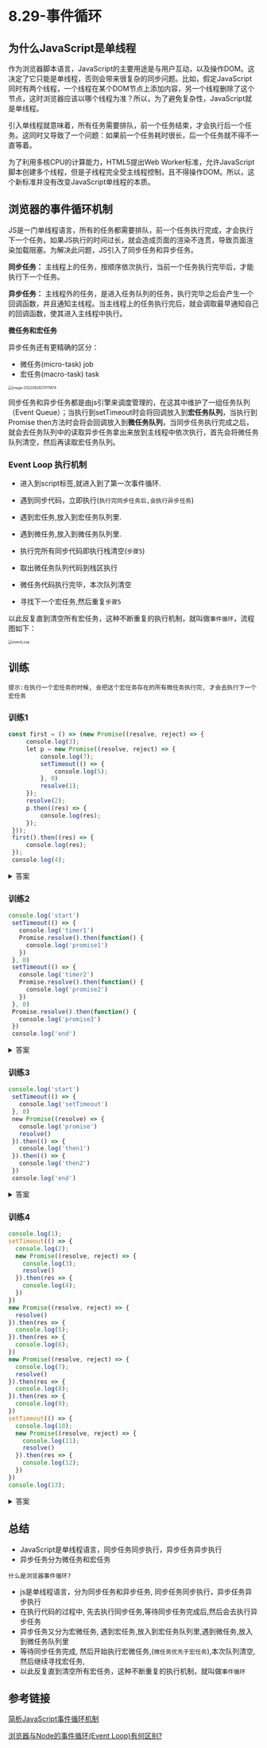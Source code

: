 # 8.29-事件循环

## 为什么JavaScript是单线程

作为浏览器脚本语言，JavaScript的主要用途是与用户互动，以及操作DOM。这决定了它只能是单线程，否则会带来很复杂的同步问题。比如，假定JavaScript同时有两个线程，一个线程在某个DOM节点上添加内容，另一个线程删除了这个节点，这时浏览器应该以哪个线程为准？所以，为了避免复杂性，JavaScript就是单线程。

引入单线程就意味着，所有任务需要排队，前一个任务结束，才会执行后一个任务。这同时又导致了一个问题：如果前一个任务耗时很长，后一个任务就不得不一直等着。

为了利用多核CPU的计算能力，HTML5提出Web Worker标准，允许JavaScript脚本创建多个线程，但是子线程完全受主线程控制，且不得操作DOM。所以，这个新标准并没有改变JavaScript单线程的本质。

## 浏览器的事件循环机制

JS是一门单线程语言，所有的任务都需要排队，前一个任务执行完成，才会执行下一个任务。如果JS执行的时间过长，就会造成页面的渲染不连贯，导致页面渲染加载阻塞。为解决此问题，JS引入了同步任务和异步任务。

**同步任务：** 主线程上的任务，按顺序依次执⾏，当前⼀个任务执⾏完毕后，才能执⾏下⼀个任务。

**异步任务：** 主线程外的任务，是进⼊任务队列的任务，执行完毕之后会产生一个回调函数，并且通知主线程。当主线程上的任务执行完后，就会调取最早通知自己的回调函数，使其进入主线程中执行。

**微任务和宏任务**

异步任务还有更精确的区分：

- 微任务(micro-task) job
- 宏任务(macro-task) task

<img src="./assets/image-20220828211111874.png" alt="image-20220828211111874" style="zoom:50%;" />

同步任务和异步任务都是由js引擎来调度管理的，在这其中维护了一组任务队列（Event Queue）；当执行到setTimeout时会将回调放入到**宏任务队列**，当执行到Promise then方法时会将会回调放入到**微任务队列**，当同步任务执行完成之后，就会去任务队列中的读取异步任务拿出来放到主线程中依次执行，首先会将微任务队列清空，然后再读取宏任务队列。

### Event Loop 执行机制

- 进入到script标签,就进入到了第一次事件循环.

- 遇到同步代码，立即执行(`执行完同步任务后,会执行异步任务`)

- 遇到宏任务,放入到宏任务队列里.

- 遇到微任务,放入到微任务队列里.

- 执行完所有同步代码即执行栈清空(`步骤5`)

- 取出微任务队列代码到栈区执行

- 微任务代码执行完毕，本次队列清空

- 寻找下一个宏任务,然后重复`步骤5`

以此反复直到清空所有宏任务，这种不断重复的执行机制，就叫做`事件循环`，流程图如下：

<img src="./assets/eventLoop.webp" alt="eventLoop" style="zoom:50%;" />



## 训练

`提示:在执行一个宏任务的时候, 会把这个宏任务存在的所有微任务执行完, 才会去执行下一个宏任务`

### 训练1

```js
const first = () => (new Promise((resolve, reject) => {
     console.log(3);
     let p = new Promise((resolve, reject) => {
         console.log(7);
         setTimeout(() => {
             console.log(5);
         }, 0)
         resolve(1);
     });
     resolve(2);
     p.then((res) => {
         console.log(res);
     });
 }));
 first().then((res) => {  
     console.log(res);
 });
 console.log(4);
```

<details>
  <summary>答案</summary>
  <div>3</div>
  <div>7</div>
  <div>4</div>
  <div>1</div>
  <div>2</div>
  <div>5</div>
</details>

### 训练2

```js
console.log('start')
 setTimeout(() => {
   console.log('timer1')
   Promise.resolve().then(function() {
     console.log('promise1')
   })
 }, 0)
 setTimeout(() => {
   console.log('timer2')
   Promise.resolve().then(function() {
     console.log('promise2')
   })
 }, 0)
 Promise.resolve().then(function() {
   console.log('promise3')
 })
 console.log('end')

```
<details>
  <summary>答案</summary>
  <div>start</div>
  <div>end</div>
  <div>promise3</div>
  <div>timer1</div>
  <div>promise1</div>
  <div>timer2</div>
  <div>promise2</div>
</details>

### 训练3

```js
console.log('start')
 setTimeout(() => {
   console.log('setTimeout')
 }, 0)
 new Promise((resolve) => {
   console.log('promise')
   resolve()
 }).then(() => {
   console.log('then1')
 }).then(() => {
   console.log('then2')
 })
 console.log('end')
```
<details>
  <summary>答案</summary>
  <div>start</div>
  <div>promise</div>
  <div>end</div>
  <div>then1</div>
  <div>then2</div>
  <div>setTimeout</div>
</details>

### 训练4

```js
console.log(1);
setTimeout(() => {
  console.log(2);
  new Promise((resolve, reject) => {
    console.log(3);
    resolve()
  }).then(res => {
    console.log(4);
  })
})
new Promise((resolve, reject) => {
  resolve()
}).then(res => {
  console.log(5);
}).then(res => {
  console.log(6);
})
new Promise((resolve, reject) => {
  console.log(7);
  resolve()
}).then(res => {
  console.log(8);
}).then(res => {
  console.log(9);
})
setTimeout(() => {
  console.log(10);
  new Promise((resolve, reject) => {
    console.log(11);
    resolve()
  }).then(res => {
    console.log(12);
  })
})
console.log(13);
```
<details>
  <summary>答案</summary>
  <div>1</div>
  <div>7</div>
  <div>13</div>
  <div>5</div>
  <div>8</div>
  <div>6</div>
   <div>9</div>
  <div>2</div>
  <div>3</div>
   <div>4</div>
  <div>10</div>
  <div>11</div>
  <div>12</div>
</details>


## 总结

- JavaScript是单线程语言，同步任务同步执行，异步任务异步执行
- 异步任务分为微任务和宏任务

`什么是浏览器事件循环?`

- js是单线程语言，分为同步任务和异步任务, 同步任务同步执行，异步任务异步执行
- 在执行代码的过程中, 先去执行同步任务,等待同步任务完成后,然后会去执行异步任务
- 异步任务又分为宏微任务, 遇到宏任务,放入到宏任务队列里,遇到微任务,放入到微任务队列里
- 等待同步任务完成, 然后开始执行宏微任务,(`微任务优先于宏任务`),本次队列清空, 然后继续寻找宏任务,
- 以此反复直到清空所有宏任务，这种不断重复的执行机制，就叫做`事件循环`

## 参考链接

[简析JavaScript事件循环机制](https://juejin.cn/post/7128011495685750821)

[浏览器与Node的事件循环(Event Loop)有何区别?](https://juejin.cn/post/6844903761949753352)